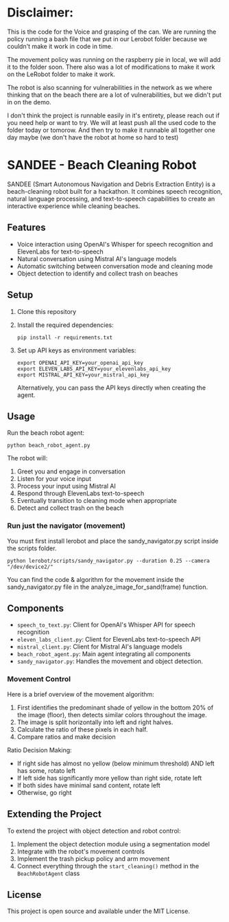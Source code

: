 # Disclaimer:
This is the code for the Voice and grasping of the can.
We are running the policy running a bash file that we put in our Lerobot folder because we couldn't make it work in code in time.

The movement policy was running on the raspberry pie in local, we will add it to the folder soon. There also was a lot of modifications to make it work on the LeRobot folder to make it work.

The robot is also scanning for vulnerabilities in the network as we where thinking that on the beach there are a lot of vulnerabilities, but we didn't put in on the demo.

I don't think the project is runnable easily in it's entirety, please reach out if you need help or want to try. We will at least push all the used code to the folder today or tomorow. And then try to make it runnable all together one day maybe (we don't have the robot at home so hard to test)

# SANDEE - Beach Cleaning Robot

SANDEE (Smart Autonomous Navigation and Debris Extraction Entity) is a beach-cleaning robot built for a hackathon. It combines speech recognition, natural language processing, and text-to-speech capabilities to create an interactive experience while cleaning beaches.

## Features

- Voice interaction using OpenAI's Whisper for speech recognition and ElevenLabs for text-to-speech
- Natural conversation using Mistral AI's language models
- Automatic switching between conversation mode and cleaning mode
- Object detection to identify and collect trash on beaches

## Setup

1. Clone this repository
2. Install the required dependencies:
   ```
   pip install -r requirements.txt
   ```
3. Set up API keys as environment variables:
   ```
   export OPENAI_API_KEY=your_openai_api_key
   export ELEVEN_LABS_API_KEY=your_elevenlabs_api_key
   export MISTRAL_API_KEY=your_mistral_api_key
   ```
   
   Alternatively, you can pass the API keys directly when creating the agent.

## Usage

Run the beach robot agent:

```
python beach_robot_agent.py
```

The robot will:
1. Greet you and engage in conversation
2. Listen for your voice input
3. Process your input using Mistral AI
4. Respond through ElevenLabs text-to-speech
5. Eventually transition to cleaning mode when appropriate
6. Detect and collect trash on the beach

### Run just the navigator (movement)

You must first install lerobot and place the sandy_navigator.py script inside the scripts folder.

```
python lerobot/scripts/sandy_navigator.py --duration 0.25 --camera "/dev/device2/"
```

You can find the code & algorithm for the movement inside the sandy_navigator.py file in the analyze_image_for_sand(frame) function.


## Components

- `speech_to_text.py`: Client for OpenAI's Whisper API for speech recognition
- `eleven_labs_client.py`: Client for ElevenLabs text-to-speech API
- `mistral_client.py`: Client for Mistral AI's language models
- `beach_robot_agent.py`: Main agent integrating all components
- `sandy_navigator.py`: Handles the movement and object detection.


### Movement Control
Here is a brief overview of the movement algorithm:
1. First identifies the predominant shade of yellow in the bottom 20% of the image (floor), then detects similar colors throughout the image.
2. The image is split horizontally into left and right halves.
3. Calculate the ratio of these pixels in each half.
4. Compare ratios and make decision

Ratio Decision Making:
- If right side has almost no yellow (below minimum threshold) AND left has some, rotato left
- If left side has significantly more yellow than right side, rotate left
- If both sides have minimal sand content, rotate left
- Otherwise, go right

## Extending the Project

To extend the project with object detection and robot control:

1. Implement the object detection module using a segmentation model
2. Integrate with the robot's movement controls
3. Implement the trash pickup policy and arm movement
4. Connect everything through the `start_cleaning()` method in the `BeachRobotAgent` class

## License

This project is open source and available under the MIT License. 
